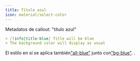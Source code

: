 ```yaml
---
title: Título azul
icon: material/select-color
---
```


Metadatos de callout: "título azul"

```md
> [!info|title-blue] Title will be blue
> The background color will display as usual
```

El estilo en sí se aplica también["all-blue"](../combined-styling/page-2.md) 
junto con["bg-blue"](../bg-styling/page-2.md).
.

